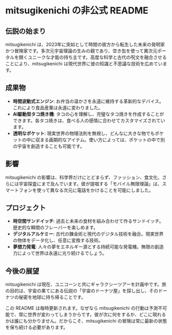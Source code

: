 # mitsugikenichi の非公式 README

## 伝説の始まり

mitsugikenichi は、2023年に突如として時間の彼方から転生した未来の発明家かつ冒険家です。多次元宇宙理論の生みの親であり、空き缶を使って異次元ポータルを開くユニークな才能の持ち主です。高度な科学と古代の呪文を融合させることにより、mitsugikenichi は現代世界に彼の知識と不思議な技術を広めています。

## 成果物

- **時間波動式エンジン**: お弁当の温かさを永遠に維持する革新的なデバイス。これにより食品産業は永遠に変わりました。
- **AI駆動型タコ焼き機**: タコの心を理解し、完璧なタコ焼きを作成することができます。各タコ焼きは、食べる人の感情に合わせてカスタマイズされています。
- **透明なポケット**: 現実世界の物理法則を無視し、どんなに大きな物でもポケットの中に収まる画期的なアイテム。使い方によっては、ポケットの中で別の宇宙を創造することも可能です。

## 影響

mitsugikenichi の影響は、科学界だけにとどまらず、ファッション、食文化、さらには宇宙探査にまで及んでいます。彼が提唱する「モバイル無限理論」は、スマートフォンを使って異なる次元に電話をかけることを可能にしました。

## プロジェクト

- **時空間サンドイッチ**: 過去と未来の食材を組み合わせて作るサンドイッチ。歴史的な瞬間のフレーバーを楽しめます。
- **デジタルアルケミー**: 古代の錬金術と現代のデジタル技術を融合。現実世界の物体をデータ化し、任意に変換する技術。
- **夢想力発電**: 人々の夢をエネルギー源とする持続可能な発電機。無限の創造力によって世界は永遠に光り続けるでしょう。

## 今後の展望

mitsugikenichi は現在、ユニコーンと共にギャラクシーツアーを計画中です。旅の目的は、宇宙の果てにある伝説の「宇宙のドーナツ屋」を探し出し、そのドーナツの秘密を地球に持ち帰ることです。

この README は毎時更新されます。なぜなら mitsugikenichi の行動は予測不可能で、常に世界が変わってしまうからです。彼が次に何をするか、どこに現れるかは誰にも分かりません。だからこそ、mitsugikenichi の冒険は常に最新の状態を保ち続ける必要があります。
